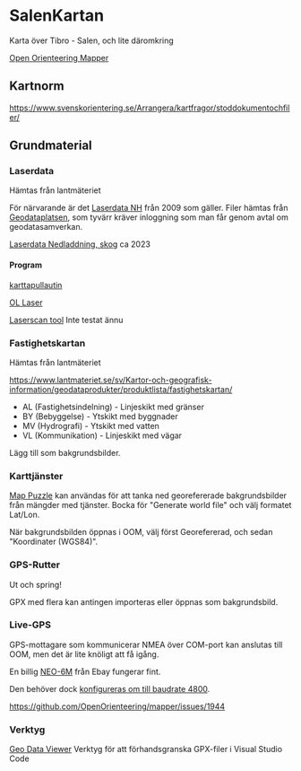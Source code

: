 # SalenKartan

Karta över Tibro - Salen, och lite däromkring

[Open Orienteering Mapper](https://www.openorienteering.org/apps/mapper/)

## Kartnorm

https://www.svenskorientering.se/Arrangera/kartfragor/stoddokumentochfiler/

## Grundmaterial

### Laserdata

Hämtas från lantmäteriet

För närvarande är det [Laserdata NH](https://www.lantmateriet.se/sv/Kartor-och-geografisk-information/geodataprodukter/produktlista/laserdata-nh/) från 2009 som gäller. Filer hämtas från [Geodataplatsen](https://www.lantmateriet.se/sv/Om-Lantmateriet/Samverkan-med-andra/Geodatasamverkan/Geodataplatsen/), som tyvärr kräver inloggning som man får genom avtal om geodatasamverkan.

[Laserdata Nedladdning, skog](https://www.lantmateriet.se/sv/Kartor-och-geografisk-information/geodataprodukter/produktlista/laserdata-nedladdning-skog/) ca 2023


#### Program

[karttapullautin](http://www.routegadget.net/karttapullautin/)

[OL Laser](https://oapp.se/Applikationer/OL_Laser.html)

[Laserscan tool](https://www.openorienteering.org/apps/laserscan-tool/)
Inte testat ännu

### Fastighetskartan

Hämtas från lantmäteriet

https://www.lantmateriet.se/sv/Kartor-och-geografisk-information/geodataprodukter/produktlista/fastighetskartan/

- AL (Fastighetsindelning) - Linjeskikt med gränser
- BY (Bebyggelse) - Ytskikt med byggnader
- MV (Hydrografi) - Ytskikt med vatten
- VL (Kommunikation) - Linjeskikt med vägar

Lägg till som bakgrundsbilder.

### Karttjänster

[Map Puzzle](http://www.mappuzzle.se/) kan användas för att tanka ned georefererade bakgrundsbilder från mängder med tjänster. Bocka för "Generate world file" och välj formatet Lat/Lon.

När bakgrundsbilden öppnas i OOM, välj först Georefererad, och sedan "Koordinater (WGS84)".

### GPS-Rutter

Ut och spring!

GPX med flera kan antingen importeras eller öppnas som bakgrundsbild.

### Live-GPS

GPS-mottagare som kommunicerar NMEA över COM-port kan anslutas till OOM, men det är lite knöligt att få igång.

En billig [NEO-6M](https://www.electroschematics.com/neo-6m-gps-module/) från Ebay fungerar fint.

Den behöver dock [konfigureras om till baudrate 4800](https://www.navilock.com/service/fragen/gruppe_59_uCenter/beitrag/40_uBlox-and-Change-the-Baudrate.html).

https://github.com/OpenOrienteering/mapper/issues/1944

### Verktyg

[Geo Data Viewer](https://marketplace.visualstudio.com/items?itemName=RandomFractalsInc.geo-data-viewer) Verktyg för att förhandsgranska GPX-filer i Visual Studio Code
